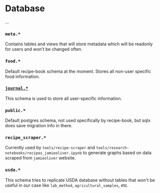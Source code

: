 
# Database

...

### `meta.*`

Contains tables and views that will store metadata which will be readonly for users and won't be changed often.

### `food.*`

Default recipe-book schema at the moment. Stores all non-user specific food information.

### [`journal.*`](./journal)

This schema is used to store all user-specific information.

### `public.*`

Default postgres schema, not used specifically by recipe-book, but sqlx does save migration info in there.

### `recipe_scraper.*`

Currently used by `tools/recipe-scraper` and `tools/research-notebooks/recipes_jamieoliver.ipynb` to generate graphs based on data scraped from `jamieoliver` website.

### `usda.*`

This schema tries to replicate USDA database without tables that won't be useful in our case like `lab_method`, `agricultural_samples`, etc.
